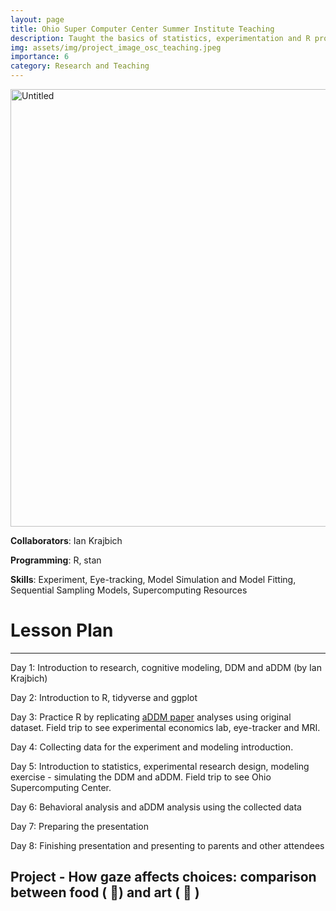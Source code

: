 ```yaml
---
layout: page
title: Ohio Super Computer Center Summer Institute Teaching
description: Taught the basics of statistics, experimentation and R programming using cluster computing resources and helped high school students to apply these skills to analyze and present an eye-tracking project
img: assets/img/project_image_osc_teaching.jpeg
importance: 6
category: Research and Teaching
---
```


<img src="https://images.unsplash.com/photo-1509062522246-3755977927d7?ixlib=rb-4.0.3&q=85&fm=jpg&crop=entropy&cs=srgb" alt="Untitled" width="700"/>

**Collaborators**: Ian Krajbich

**Programming**: R, stan

**Skills**: Experiment, Eye-tracking, Model Simulation and Model Fitting, Sequential Sampling Models, Supercomputing Resources

# Lesson Plan

---

Day 1: Introduction to research, cognitive modeling, DDM and aDDM (by Ian Krajbich)

Day 2: Introduction to R, tidyverse and ggplot

Day 3: Practice R by replicating [aDDM paper](https://www.nature.com/articles/nn.2635) analyses using original dataset. Field trip to see experimental economics lab, eye-tracker and MRI.

Day 4: Collecting data for the experiment and modeling introduction. 

Day 5: Introduction to statistics, experimental research design, modeling exercise - simulating the DDM and aDDM. Field trip to see Ohio Supercomputing Center.

Day 6: Behavioral analysis and aDDM analysis using the collected data

Day 7: Preparing the presentation

Day 8: Finishing presentation and presenting to parents and other attendees

## Project - How gaze affects choices: comparison between food ( 🍕) and art ( 🎨 )

